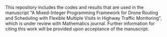 This repository includes the codes and results that are used in the manuscript "A Mixed-Integer Programming Framework for Drone Routing and Scheduling with Flexible Multiple Visits in Highway Traffic Monitoring", which is under review with Mathematics journal. Further information for citing this work will be provided upon acceptance of the manuscript.
